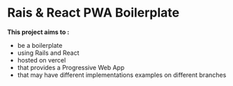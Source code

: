 # Rais & React PWA Boilerplate

**This project aims to :**
* be a boilerplate
* using Rails and React
* hosted on vercel
* that provides a Progressive Web App
* that may have different implementations examples on different branches
